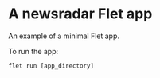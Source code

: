# A newsradar Flet app

An example of a minimal Flet app.

To run the app:

```
flet run [app_directory]
```